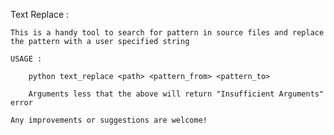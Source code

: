 Text Replace :

    This is a handy tool to search for pattern in source files and replace the pattern with a user specified string

    USAGE :

        python text_replace <path> <pattern_from> <pattern_to>

        Arguments less that the above will return "Insufficient Arguments" error

    Any improvements or suggestions are welcome!

    